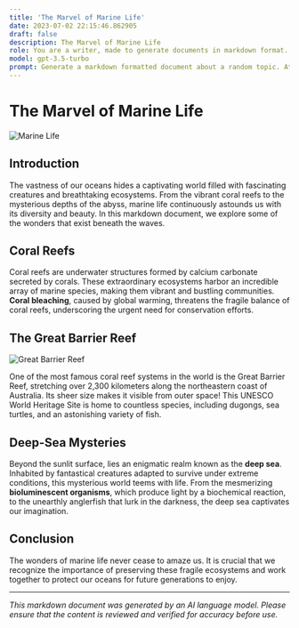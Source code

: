 ```yaml
---
title: 'The Marvel of Marine Life'
date: 2023-07-02 22:15:46.862905
draft: false
description: The Marvel of Marine Life
role: You are a writer, made to generate documents in markdown format. It is very important that all of the documents you generate are in valid markdown format.
model: gpt-3.5-turbo
prompt: Generate a markdown formatted document about a random topic. At the bottom, include a disclaimer explaining that the document was generated by you. The first line of the document should be the title. Make sure that the entire document is in proper markdown format, using a mix of various tags to make the document visually appealing.
---
```


# The Marvel of Marine Life

![Marine Life](https://example.com/marine-life-image.jpg)

## Introduction

The vastness of our oceans hides a captivating world filled with fascinating creatures and breathtaking ecosystems. From the vibrant coral reefs to the mysterious depths of the abyss, marine life continuously astounds us with its diversity and beauty. In this markdown document, we explore some of the wonders that exist beneath the waves.

## Coral Reefs

Coral reefs are underwater structures formed by calcium carbonate secreted by corals. These extraordinary ecosystems harbor an incredible array of marine species, making them vibrant and bustling communities. **Coral bleaching**, caused by global warming, threatens the fragile balance of coral reefs, underscoring the urgent need for conservation efforts.

## The Great Barrier Reef

![Great Barrier Reef](https://example.com/great-barrier-reef-image.jpg)

One of the most famous coral reef systems in the world is the Great Barrier Reef, stretching over 2,300 kilometers along the northeastern coast of Australia. Its sheer size makes it visible from outer space! This UNESCO World Heritage Site is home to countless species, including dugongs, sea turtles, and an astonishing variety of fish.

## Deep-Sea Mysteries

Beyond the sunlit surface, lies an enigmatic realm known as the **deep sea**. Inhabited by fantastical creatures adapted to survive under extreme conditions, this mysterious world teems with life. From the mesmerizing **bioluminescent organisms**, which produce light by a biochemical reaction, to the unearthly anglerfish that lurk in the darkness, the deep sea captivates our imagination.

## Conclusion

The wonders of marine life never cease to amaze us. It is crucial that we recognize the importance of preserving these fragile ecosystems and work together to protect our oceans for future generations to enjoy.

---

*This markdown document was generated by an AI language model. Please ensure that the content is reviewed and verified for accuracy before use.*